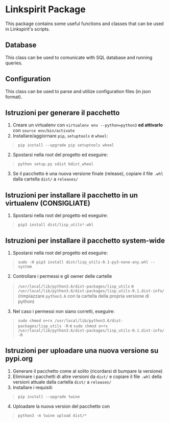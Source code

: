 # Linkspirit Package

This package contains some useful functions and classes that can be used in Linkspirit's scripts.

## Database
This class can be used to comunicate with SQL database and running queries.

## Configuration
This class can be used to parse and utilize configuration files (in json format).


## Istruzioni per generare il pacchetto

1. Creare un virtualenv con `virtualenv env --python=python3` **ed attivarlo** con `source env/bin/activate`
1. Installare/aggiornare `pip`, `setuptools` e `wheel`:
> `pip install --upgrade pip setuptools wheel`
2. Spostarsi nella root del progetto ed eseguire:
> `python setup.py sdist bdist_wheel`

3. Se il pacchetto è una nuova versione finale (release), copiare il file `.whl` dalla cartella `dist/` a `releases/` 

## Istruzioni per installare il pacchetto in un virtualenv (CONSIGLIATE)

1. Spostarsi nella root del progetto ed eseguire:
> `pip3 install dist/lisp_utils*.whl`


## Istruzioni per installare il pacchetto system-wide

1. Spostarsi nella root del progetto ed eseguire:
> `sudo -H pip3 install dist/lisp_utils-0.1-py3-none-any.whl --system`
2. Controllare i permessi e gli owner delle cartelle
> `/usr/local/lib/python3.6/dist-packages/lisp_utils`
> e
> `/usr/local/lib/python3.6/dist-packages/lisp_utils-0.1.dist-info/`
> (rimpiazzare `python3.6` con la cartella della propria versione di python)
3. Nel caso i permessi non siano corretti, eseguire:
> `sudo chmod o+rx /usr/local/lib/python3.6/dist-packages/lisp_utils -R`
> e
> `sudo chmod o+rx /usr/local/lib/python3.6/dist-packages/lisp_utils-0.1.dist-info/ -R` 


## Istruzioni per uploadare una nuova versione su pypi.org

1. Generare il pacchetto come al solito (ricordarsi di bumpare la versione)
2. Eliminare i pacchetti di altre versioni da `dist/` e copiare il file `.whl` della versioni attuale dalla cartella `dist/` a `releases/`
3. Installare i requisiti
> `pip install --upgrade twine`
4. Uploadare la nuova version del pacchetto con
> `python3 -m twine upload dist/*`

